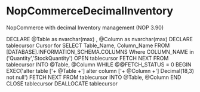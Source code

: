 # NopCommerceDecimalInventory
NopCommerce with decimal Inventory management (NOP 3.90)

DECLARE @Table as nvarchar(max) , @Column as nvarchar(max)
DECLARE tablecursor Cursor for
  SELECT  Table_Name, Column_Name
  FROM [DATABASE].INFORMATION_SCHEMA.COLUMNS
  Where COLUMN_NAME in ('Quantity','StockQuantity')
OPEN tablecursor
FETCH NEXT FROM tablecursor INTO @Table, @Column
WHILE @@FETCH_STATUS = 0
BEGIN
  EXEC('alter table ['+ @Table +'] alter column ['+ @Column +'] Decimal(18,3) not null')
  FETCH NEXT FROM tablecursor INTO @Table, @Column
END
CLOSE tablecursor
DEALLOCATE tablecursor
